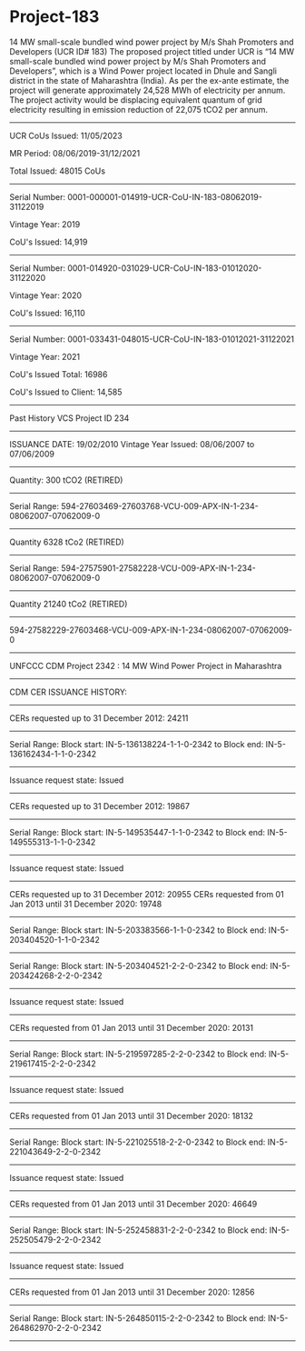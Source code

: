 # Project-183
14 MW small-scale bundled wind power project by M/s Shah Promoters and Developers (UCR ID# 183)
The proposed project titled under UCR is “14 MW small-scale bundled wind power project by M/s Shah Promoters and Developers”, which is a Wind Power project located in Dhule and Sangli district in the state of Maharashtra (India). As per the ex-ante estimate, the project will generate approximately 24,528 MWh of electricity per annum. The project activity would be displacing equivalent quantum of grid electricity resulting in emission reduction of 22,075 tCO2 per annum.
_____________
UCR CoUs Issued: 11/05/2023

MR Period: 08/06/2019-31/12/2021

Total Issued: 48015 CoUs
___________
Serial Number: 0001-000001-014919-UCR-CoU-IN-183-08062019-31122019

Vintage Year: 2019

CoU's Issued: 14,919
__________________
Serial Number: 0001-014920-031029-UCR-CoU-IN-183-01012020-31122020

Vintage Year: 2020

CoU's Issued: 16,110
____________
Serial Number: 0001-033431-048015-UCR-CoU-IN-183-01012021-31122021

Vintage Year: 2021

CoU's Issued Total: 16986

CoU's Issued to Client: 14,585
_______________
Past History
VCS Project ID 234
_________________
ISSUANCE DATE: 19/02/2010
Vintage Year Issued: 08/06/2007 to	07/06/2009
________
Quantity: 300	tCO2 (RETIRED)
_________________
Serial Range: 594-27603469-27603768-VCU-009-APX-IN-1-234-08062007-07062009-0
_________________
Quantity 6328 tCo2 (RETIRED)
_______________
Serial Range: 594-27575901-27582228-VCU-009-APX-IN-1-234-08062007-07062009-0
__________________
Quantity 21240 tCo2 (RETIRED)
_____________
594-27582229-27603468-VCU-009-APX-IN-1-234-08062007-07062009-0
____________________
UNFCCC CDM Project 2342 : 14 MW Wind Power Project in Maharashtra
__________________
CDM CER ISSUANCE HISTORY:
________________________________
CERs requested up to 31 December 2012: 24211
_____________________
Serial Range: Block start: IN-5-136138224-1-1-0-2342 to Block end: IN-5-136162434-1-1-0-2342
______________________________________
Issuance request state: Issued
_______________
CERs requested up to 31 December 2012: 19867
______________
Serial Range: Block start: IN-5-149535447-1-1-0-2342 to Block end: IN-5-149555313-1-1-0-2342
__________________________________
Issuance request state: Issued
_____________
CERs requested up to 31 December 2012: 20955
CERs requested from 01 Jan 2013 until 31 December 2020: 19748
___________
Serial Range: Block start: IN-5-203383566-1-1-0-2342 to Block end: IN-5-203404520-1-1-0-2342
_____________
Serial Range: Block start: IN-5-203404521-2-2-0-2342 to Block end: IN-5-203424268-2-2-0-2342
______________________________
Issuance request state: Issued
__________
CERs requested from 01 Jan 2013 until 31 December 2020: 20131
______________
Serial Range: Block start: IN-5-219597285-2-2-0-2342 to Block end: IN-5-219617415-2-2-0-2342
_____________________________
Issuance request state: Issued
______________
CERs requested from 01 Jan 2013 until 31 December 2020: 18132
__________________
Serial Range: Block start: IN-5-221025518-2-2-0-2342 to Block end: IN-5-221043649-2-2-0-2342
_________________________
Issuance request state: Issued
______________
CERs requested from 01 Jan 2013 until 31 December 2020: 46649
__________________
Serial Range: Block start: IN-5-252458831-2-2-0-2342 to Block end: IN-5-252505479-2-2-0-2342
________________________
Issuance request state: Issued
_____________
CERs requested from 01 Jan 2013 until 31 December 2020: 12856
________________
Serial Range: Block start: IN-5-264850115-2-2-0-2342 to Block end: IN-5-264862970-2-2-0-2342
________________________________
